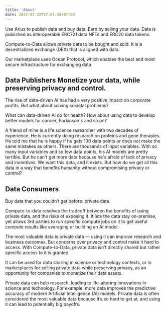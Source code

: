 ```yaml
---
title: 'About'
date: 2022-02-22T17:01:34+07:00
---
```


Use Arius to publish data and buy data. Earn by selling your data. Data is published as interoperable ERC721 data NFTs and ERC20 data tokens. 

Compute-to-Data allows private data to be bought and sold. It is a decentralized exchange (DEX) that is aligned with data.

Our marketplace uses Ocean Protocol, which enables the best and most secure infrastructure for exchanging data.


## Data Publishers Monetize your data, while preserving privacy and control.

The rise of data-driven AI has had a very positive impact on corporate profits. But what about solving societal problems? 

What can data-driven AI do for health? How about using data to develop better models for cancer, Parkinson's and so on? 

A friend of mine is a life science researcher with two decades of experience. He is currently doing research on proteins and gene therapies. He told me that he is happy if he gets 100 data points or does not make the same mistakes as others. There are thousands of input variables. With so many input variables and so few data points, his AI models are pretty terrible. But he can't get more data because he's afraid of lack of privacy and incentives. We want this data, and it exists. But how do we get all this data in a way that benefits humanity without compromising privacy or control?


## Data Consumers


Buy data that you couldn’t get before: private data.

Compute-to-data resolves the tradeoff between the benefits of using private data, and the risks of exposing it. It lets the data stay on-premise, yet allows 3rd parties to run specific compute jobs on it to get useful compute results like averaging or building an AI model.

The most valuable data is private data — using it can improve research and business outcomes. But concerns over privacy and control make it hard to access. With Compute-to-Data, private data isn’t directly shared but rather specific access to it is granted.

It can be used for data sharing in science or technology contexts, or in marketplaces for selling private data while preserving privacy, as an opportunity for companies to monetize their data assets.

Private data can help research, leading to life-altering innovations in science and technology. For example, more data improves the predictive accuracy of modern Artificial Intelligence (AI) models. Private data is often considered the most valuable data because it’s so hard to get at, and using it can lead to potentially big payoffs.
